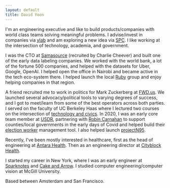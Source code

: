 ```yaml
---
layout: default
title: David Yoon
---
```



I'm an engineering executive and like to build products/companies with world class teams solving meaningful problems. I advise/invest in companies via [ylab](mailto:hello@ylab.co) and am exploring a new idea via [SPC](https://www.southparkcommons.com/). I like working at the intersection of technology, academia, and government.

I was the CTO at [Samasource](https://sama.com) (recruited by Charlie Cheever) and built one of the early data labeling companies. We worked with the world bank, a lot of the fortune 500 companies, and helped with the datasets for Uber, Google, OpenAI. I helped open the office in Nairobi and became active in the tech eco-system there. I helped launch the local [Ruby](https://github.com/nairuby) group and enjoy helping companies in that region. 

A friend recruited me to work in politics for Mark Zuckerberg at [FWD.us](https://www.theguardian.com/world/2013/apr/11/mark-zuckerberg-launches-immigration-group). We launched several advocacy/political tools to varying degrees of success, and I got to meet/learn from some of the best operators across both parties. I served on the faculty of UC Berkeley Haas where I lectured two courses on the intersection of [technology and civics](https://haas.berkeley.edu/wp-content/uploads/Syllabus-UGBA39E-Civic-Technology.pdf). In 2020, I was an early core team member at [USDR](https://www.usdigitalresponse.org/), partnering with [Robin Carnahan](https://en.wikipedia.org/wiki/Robin_Carnahan) to support counties/local governments in the early days of Covid and helped build their [election worker](https://www.usdigitalresponse.org/case-studies/automating-harris-countys-student-election-clerk-program) management tool. I also helped launch [projectN95](https://www.newyorker.com/news/letter-from-trumps-washington/the-coronavirus-and-how-the-united-states-ended-up-with-nurses-wearing-garbage-bags).

Recently, I've been mostly interested in healthcare, first as the head of engineering at [Antara Health](https://www.notboring.co/p/antara-health-natively-integrated). Then as an engineering director at [Cityblock Health](https://www.cityblock.com/). 

I started my career in New York, where I was an early engineer at [Sparknotes](http://sparknotes.com) and [Cake and Arrow](https://cakeandarrow.com/). I studied computer engineering/computer vision at McGill University.

Based between Amsterdam and San Francisco.

